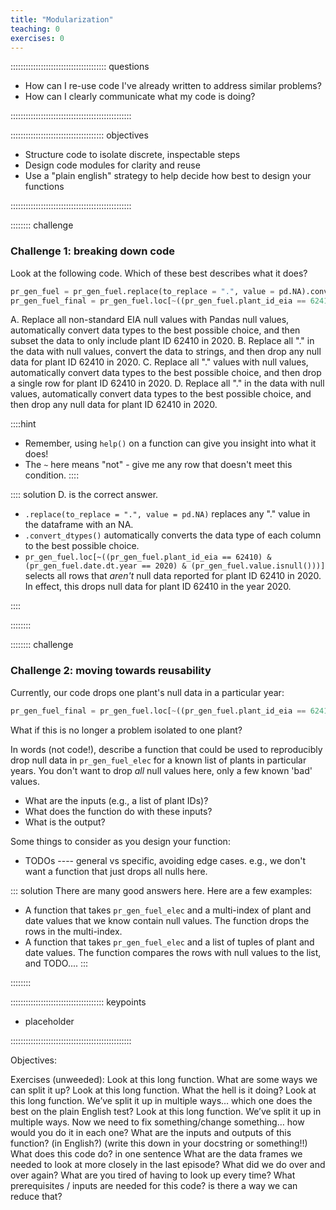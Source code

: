 ```yaml
---
title: "Modularization"
teaching: 0
exercises: 0
---
```


:::::::::::::::::::::::::::::::::::::: questions

- How can I re-use code I've already written to address similar problems?
- How can I clearly communicate what my code is doing?

::::::::::::::::::::::::::::::::::::::::::::::::

::::::::::::::::::::::::::::::::::::: objectives

- Structure code to isolate discrete, inspectable steps
- Design code modules for clarity and reuse
- Use a "plain english" strategy to help decide how best to design your functions

::::::::::::::::::::::::::::::::::::::::::::::::


:::::::: challenge

### Challenge 1: breaking down code

Look at the following code. Which of these best describes what it does?

```python
pr_gen_fuel = pr_gen_fuel.replace(to_replace = ".", value = pd.NA).convert_dtypes()
pr_gen_fuel_final = pr_gen_fuel.loc[~((pr_gen_fuel.plant_id_eia == 62410) & (pr_gen_fuel.date.dt.year == 2020) & (pr_gen_fuel.value.isnull()))]
```

A. Replace all non-standard EIA null values with Pandas null values, automatically convert data types to the best possible choice, and then subset the data to only include plant ID 62410 in 2020.
B. Replace all "." in the data with null values, convert the data to strings, and then drop any null data for plant ID 62410 in 2020.
C. Replace all "." values with null values, automatically convert data types to the best possible choice, and then drop a single row for plant ID 62410 in 2020.
D. Replace all "." in the data with null values, automatically convert data types to the best possible choice, and then drop any null data for plant ID 62410 in 2020.

::::hint
- Remember, using `help()` on a function can give you insight into what it does!
- The `~` here means "not" - give me any row that doesn't meet this condition.
::::

:::: solution
D. is the correct answer.

- `.replace(to_replace = ".", value = pd.NA)` replaces any "." value in the dataframe with an NA.
- `.convert_dtypes()` automatically converts the data type of each column to the best possible choice.
- `pr_gen_fuel.loc[~((pr_gen_fuel.plant_id_eia == 62410) & (pr_gen_fuel.date.dt.year == 2020) & (pr_gen_fuel.value.isnull()))]` selects all rows that *aren't* null data reported for plant ID 62410 in 2020. In effect, this drops null data for plant ID 62410 in the year 2020.

::::

::::::::

:::::::: challenge

### Challenge 2: moving towards reusability

Currently, our code drops one plant's null data in a particular year:

```python
pr_gen_fuel_final = pr_gen_fuel.loc[~((pr_gen_fuel.plant_id_eia == 62410) & (pr_gen_fuel.date.dt.year == 2020) & (pr_gen_fuel.value.isnull()))]
```

What if this is no longer a problem isolated to one plant?

In words (not code!), describe a function that could be used to reproducibly drop null
data in `pr_gen_fuel_elec` for a known list of plants in particular years. You
don't want to drop *all* null values here, only a few known 'bad' values.
* What are the inputs (e.g., a list of plant IDs)?
* What does the function do with these inputs?
* What is the output?

Some things to consider as you design your function:
* TODOs ---- general vs specific, avoiding edge cases. e.g., we don't want a function
that just drops all nulls here.

::: solution
There are many good answers here. Here are a few examples:
* A function that takes `pr_gen_fuel_elec` and a multi-index of plant and date values
that we know contain null values. The function drops the rows in the multi-index.
* A function that takes `pr_gen_fuel_elec` and a list of tuples of plant and date values.
The function compares the rows with null values to the list, and TODO....
:::

::::::::




::::::::::::::::::::::::::::::::::::: keypoints

- placeholder

::::::::::::::::::::::::::::::::::::::::::::::::

Objectives:

Exercises (unweeded):
Look at this long function. What are some ways we can split it up?
Look at this long function. What the hell is it doing?
Look at this long function. We’ve split it up in multiple ways… which one does the best on the plain English test?
Look at this long function. We’ve split it up in multiple ways. Now we need to fix something/change something… how would you do it in each one?
What are the inputs and outputs of this function? (in English?) (write this down in your docstring or something!!)
What does this code do? in one sentence
What are the data frames we needed to look at more closely in the last episode?
What did we do over and over again?
What are you tired of having to look up every time?
What prerequisites / inputs are needed for this code? is there a way we can reduce that?
